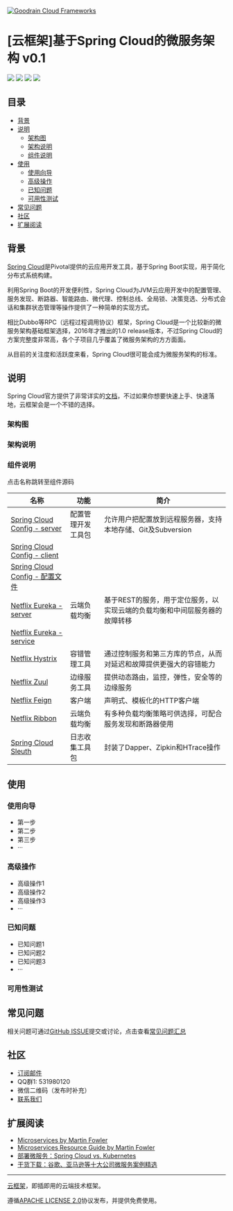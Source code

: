 [![Goodrain Cloud Frameworks](http://7xihe6.com1.z0.glb.clouddn.com/CLOUDFRAMEWORKS9x3d.jpg)](http://app.goodrain.com)

# [云框架]基于Spring Cloud的微服务架构 v0.1

![](https://img.shields.io/badge/Version-v0.1-green.svg)
[![](https://img.shields.io/badge/CHANGELOG-v0.1-red.svg)](CHANGELOG.md)
![](https://img.shields.io/badge/License-APACHE2.0-blue.svg)
[![](https://img.shields.io/badge/Prodcuer-Bin%20Zhang-orange.svg)](CONTRIBUTORS.md)

## 目录

* [背景](#背景)
* [说明](#说明)
   * [架构图](#架构图)
   * [架构说明](#架构说明)
   * [组件说明](#组件说明)  
* [使用](#使用)
   * [使用向导](#使用向导)
   * [高级操作](#高级操作)
   * [已知问题](#已知问题)
   * [可用性测试](#可用性测试)  
* [常见问题](#常见问题)
* [社区](#社区)
* [扩展阅读](#扩展阅读)

## <a name="背景"></a>背景

[Spring Cloud](http://projects.spring.io/spring-cloud/)是Pivotal提供的云应用开发工具，基于Spring Boot实现，用于简化分布式系统构建。

利用Spring Boot的开发便利性，Spring Cloud为JVM云应用开发中的配置管理、服务发现、断路器、智能路由、微代理、控制总线、全局锁、决策竞选、分布式会话和集群状态管理等操作提供了一种简单的实现方式。

相比Dubbo等RPC（远程过程调用协议）框架，Spring Cloud是一个比较新的微服务架构基础框架选择，2016年才推出的1.0 release版本，不过Spring Cloud的方案完整度非常高，各个子项目几乎覆盖了微服务架构的方方面面。

从目前的关注度和活跃度来看，Spring Cloud很可能会成为微服务架构的标准。

## <a name="说明"></a>说明

Spring Cloud官方提供了非常详实的[文档](https://spring.io/docs)，不过如果你想要快速上手、快速落地，云框架会是一个不错的选择。

### <a name="架构图"></a>架构图

### <a name="架构说明"></a>架构说明

### <a neme="组件说明"></a>组件说明

点击名称跳转至组件源码

| 名称 | 功能 | 简介 |
| --- | --- | --- |
| [Spring Cloud Config - server](https://github.com/cloudframeworks-springcloud/Spring-Cloud-Config-client) | 配置管理开发工具包 | 允许用户把配置放到远程服务器，支持本地存储、Git及Subversion |
| [Spring Cloud Config - client](https://github.com/cloudframeworks-springcloud/Spring-Cloud-Config-server) |  |   |
| [Spring Cloud Config - 配置文件](https://github.com/cloudframeworks-springcloud/Spring-Cloud-Config) |  |  |
| [Netflix Eureka - server](https://github.com/cloudframeworks-springcloud/Netflix-Eureka-server) | 云端负载均衡 | 基于REST的服务，用于定位服务，以实现云端的负载均衡和中间层服务器的故障转移 |
| [Netflix Eureka - service](https://github.com/cloudframeworks-springcloud/Netflix-Eureka-service) |  |  |
| [Netflix Hystrix](https://github.com/cloudframeworks-springcloud/Netflix-Hystrix) | 容错管理工具 | 通过控制服务和第三方库的节点，从而对延迟和故障提供更强大的容错能力 |
| [Netflix Zuul](https://github.com/cloudframeworks-springcloud/Netflix-Zuul) | 边缘服务工具 | 提供动态路由，监控，弹性，安全等的边缘服务 |
| [Netflix Feign](https://github.com/cloudframeworks-springcloud/Spring-Cloud-Feign) | 客户端 | 声明式、模板化的HTTP客户端 |
| [Netflix Ribbon](https://github.com/cloudframeworks-springcloud/Netflix-Ribbon) | 云端负载均衡 | 有多种负载均衡策略可供选择，可配合服务发现和断路器使用 |
| [Spring Cloud Sleuth](https://github.com/cloudframeworks-springcloud/Spring-Cloud-Sleuth) | 日志收集工具包 | 封装了Dapper、Zipkin和HTrace操作 |

## <a name="使用"></a>使用

### <a name="使用向导"></a>使用向导

+ 第一步
+ 第二步
+ 第三步
+ ···

### <a name="高级操作"></a>高级操作

+ 高级操作1
+ 高级操作2
+ 高级操作3
+ ···

### <a name="已知问题"></a>已知问题

+ 已知问题1
+ 已知问题2
+ 已知问题3
+ ···

### <a name="可用性测试"></a>可用性测试

## <a name="常见问题"></a>常见问题

相关问题可通过[GitHub ISSUE](https://github.com/cloudframeworks-springcloud/user-guide/issues)提交或讨论，点击查看[常见问题汇总](QA.md)

## <a name="社区"></a>社区

+ [订阅邮件](http://goodrain.us15.list-manage.com/subscribe?u=1874f1de4ed82a52890cefb4c&id=b88f73ca56)
+ QQ群1: 531980120
+ 微信二维码（发布时补充）
+ [联系我们](mailto:info@goodrain.com)

## <a name="扩展阅读"></a>扩展阅读

+ [Microservices by Martin Fowler](https://martinfowler.com/articles/microservices.html)
+ [Microservices Resource Guide by Martin Fowler](https://martinfowler.com/microservices/)
+ [部署微服务：Spring Cloud vs. Kubernetes](http://www.jianshu.com/p/2f443a5a9d99)
+ [干货下载：谷歌、亚马逊等十大公司微服务案例精选](https://mp.weixin.qq.com/s?__biz=MzIwMDA2OTI0Mw==&mid=2653449136&idx=2&sn=0e6bc2215646064c9a35398a8fb00299&chksm=8d5e12a4ba299bb2bf75f5b8aebb645c186932b6507dbd2ca9372dbd5b0f4d0a5a43e9fce72d#rd)

-------

[云框架](ABOUT.md)，即插即用的云端技术框架。

遵循[APACHE LICENSE 2.0](LICENSE.md)协议发布，并提供免费使用。

